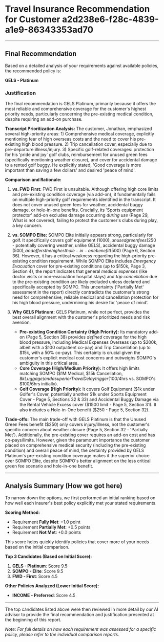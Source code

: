 # Travel Insurance Recommendation for Customer a2d238e6-f28c-4839-a1e9-86343353ad70

---

## Final Recommendation
Based on a detailed analysis of your requirements against available policies, the recommended policy is:

**GELS - Platinum**

### Justification
The final recommendation is GELS Platinum, primarily because it offers the most reliable and comprehensive coverage for the customer's highest priority needs, particularly concerning the pre-existing medical condition, despite requiring an add-on purchase.

**Transcript Prioritization Analysis:** The customer, Jonathan, emphasized several high-priority areas: 1) Comprehensive medical coverage, explicitly mentioning fear of high overseas costs and the need to cover his pre-existing high blood pressure. 2) Trip cancellation cover, especially due to pre-departure illness/injury. 3) Specific golf-related coverages: protection for his 'pride and joy' golf clubs, reimbursement for unused green fees (specifically mentioning weather closure), and cover for accidental damage to a rented golf buggy. He explicitly stated, 'Good coverage is more important than saving a few dollars' and desired 'peace of mind'.

**Comparison and Rationale:**

1.  **vs. FWD First:** FWD First is unsuitable. Although offering high core limits and pre-existing condition coverage (via add-on), it fundamentally fails on multiple high-priority golf requirements identified in the transcript. It does not cover unused green fees for weather, accidental buggy damage, or hole-in-one benefits. Crucially, its 'Sports equipment protector' add-on excludes damage occurring *during use* (Page 29, What is not covered), failing to protect the customer's clubs during play, a key concern.

2.  **vs. SOMPO Elite:** SOMPO Elite initially appears strong, particularly for golf. It specifically covers golf equipment ($1000), unused green fees ($250 - potentially covering weather, unlike GELS), accidental buggy damage ($500), and offers the highest hole-in-one benefit ($500) (Page 6, Section 36). However, it has a critical weakness regarding the high-priority pre-existing condition requirement. While SOMPO Elite includes *Emergency Evacuation* cover for pre-existing conditions (up to $150k, Page 3, Section 4), the report indicates that general *medical expenses* (like doctor visits or non-evacuation hospital stays) and *trip cancellation* due to the pre-existing condition are likely excluded unless declared and specifically accepted by SOMPO. This uncertainty ('Partially Met' assessment in the report) directly contradicts the customer's strong need for comprehensive, reliable medical and cancellation protection for his high blood pressure, undermining his desire for 'peace of mind'.

3.  **Why GELS Platinum:** GELS Platinum, while not perfect, provides the best overall alignment with the customer's prioritized needs and risk aversion. 
    *   **Pre-existing Condition Certainty (High Priority):** Its mandatory add-on (Page 5, Section 38) provides *defined* coverage for the high blood pressure, including Medical Expenses Overseas (up to $200k, albeit with a $100 outpatient co-pay) and Trip Cancellation (up to $15k, with a 50% co-pay). This certainty is crucial given the customer's explicit medical cost concerns and outweighs SOMPO's ambiguity in this critical area.
    *   **Core Coverage (High/Medium Priority):** It offers high limits matching SOMPO ($1M Medical, $15k Cancellation, $8k Luggage) and a superior Travel Delay trigger ($100/4hrs vs. SOMPO's $100/6hrs initially).
    *   **Golf Coverage (High Priority):** It covers Golf Equipment ($1k under Golfer's Cover, potentially another $1k under Sports Equipment Cover - Page 5, Sections 32 & 33) and Accidental Buggy Damage via the Rental Vehicle Excess cover ($1500 limit - Page 5, Section 31). It also includes a Hole-in-One benefit ($250 - Page 5, Section 32).

**Trade-offs:** The main trade-off with GELS Platinum is that the Unused Green Fees benefit ($250) only covers injury/illness, not the customer's specific concern about weather closure (Page 5, Section 32 - 'Partially Met'). Additionally, the pre-existing cover requires an add-on cost and has co-pays/limits. However, given the paramount importance the customer placed on comprehensive medical security (including the pre-existing condition) and overall peace of mind, the certainty provided by GELS Platinum's pre-existing condition coverage makes it the superior choice over SOMPO Elite, despite SOMPO's better alignment on the less critical green fee scenario and hole-in-one benefit.

---

## Analysis Summary (How we got here)
To narrow down the options, we first performed an initial ranking based on how well each insurer's best policy explicitly met your stated requirements.

**Scoring Method:**
- Requirement **Fully Met**: +1.0 point
- Requirement **Partially Met**: +0.5 points
- Requirement **Not Met**: +0.0 points

This score helps quickly identify policies that cover more of your needs based on the initial comparison.

**Top 3 Candidates (Based on Initial Score):**
1. **GELS - Platinum**: Score 9.5
2. **SOMPO - Elite**: Score 9.5
3. **FWD - First**: Score 4.5

**Other Policies Analyzed (Lower Initial Score):**
- **INCOME - Preferred**: Score 4.5

---

The top candidates listed above were then reviewed in more detail by our AI advisor to provide the final recommendation and justification presented at the beginning of this report.

*Note: For full details on how each requirement was assessed for a specific policy, please refer to the individual comparison reports.*